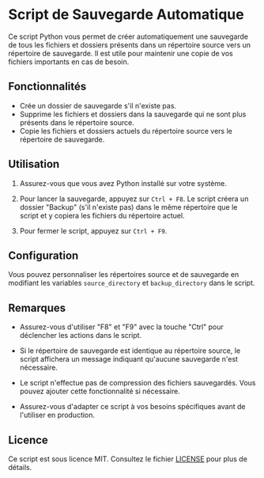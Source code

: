 # Script de Sauvegarde Automatique

Ce script Python vous permet de créer automatiquement une sauvegarde de tous les fichiers et dossiers présents dans un répertoire source vers un répertoire de sauvegarde. Il est utile pour maintenir une copie de vos fichiers importants en cas de besoin.

## Fonctionnalités

- Crée un dossier de sauvegarde s'il n'existe pas.
- Supprime les fichiers et dossiers dans la sauvegarde qui ne sont plus présents dans le répertoire source.
- Copie les fichiers et dossiers actuels du répertoire source vers le répertoire de sauvegarde.

## Utilisation

1. Assurez-vous que vous avez Python installé sur votre système.

2. Pour lancer la sauvegarde, appuyez sur `Ctrl + F8`. Le script créera un dossier "Backup" (s'il n'existe pas) dans le même répertoire que le script et y copiera les fichiers du répertoire actuel.

3. Pour fermer le script, appuyez sur `Ctrl + F9`.

## Configuration

Vous pouvez personnaliser les répertoires source et de sauvegarde en modifiant les variables `source_directory` et `backup_directory` dans le script.

## Remarques

- Assurez-vous d'utiliser "F8" et "F9" avec la touche "Ctrl" pour déclencher les actions dans le script.

- Si le répertoire de sauvegarde est identique au répertoire source, le script affichera un message indiquant qu'aucune sauvegarde n'est nécessaire.

- Le script n'effectue pas de compression des fichiers sauvegardés. Vous pouvez ajouter cette fonctionnalité si nécessaire.

- Assurez-vous d'adapter ce script à vos besoins spécifiques avant de l'utiliser en production.

## Licence

Ce script est sous licence MIT. Consultez le fichier [LICENSE](LICENSE) pour plus de détails.
